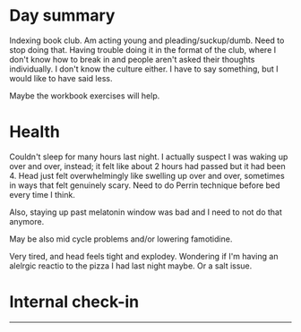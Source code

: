 # Day summary
Indexing book club. Am acting young and pleading/suckup/dumb. Need to stop doing that. Having trouble doing it in the format of the club, where I don't know how to break in and people aren't asked their thoughts individually. I don't know the culture either. I have to say something, but I would like to have said less. 

Maybe the workbook exercises will help. 

# Health
Couldn't sleep for many hours last night. I actually suspect I was waking up over and over, instead; it felt like about 2 hours had passed but it had been 4. Head just felt overwhelmingly like swelling up over and over, sometimes in ways that felt genuinely scary. Need to do Perrin technique before bed every time I think. 

Also, staying up past melatonin window was bad and I need to not do that anymore. 

May be also mid cycle problems and/or lowering famotidine. 

Very tired, and head feels tight and explodey. Wondering if I'm having an alelrgic reactio to the pizza I had last night maybe. Or a salt issue. 

# Internal check-in




------
